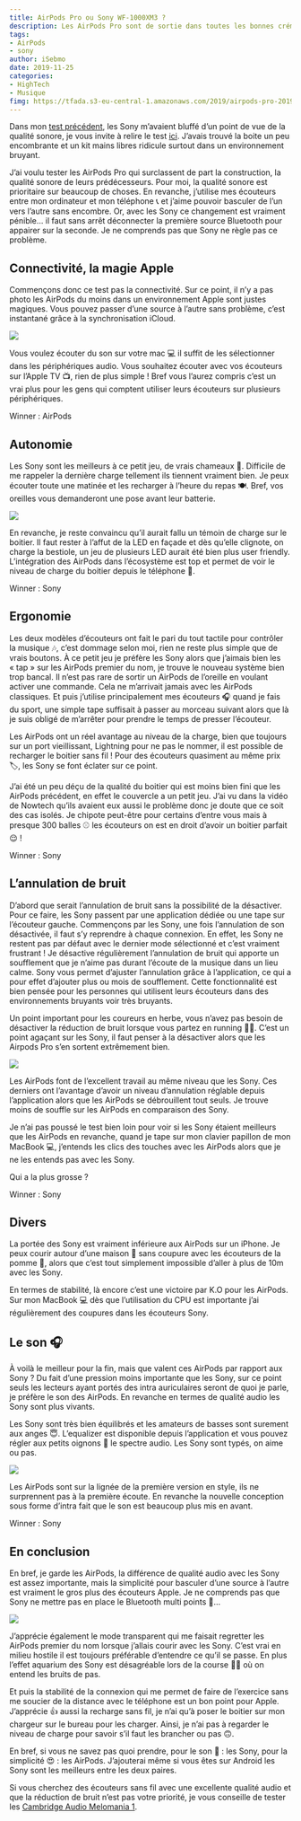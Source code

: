 ```yaml
---
title: AirPods Pro ou Sony WF-1000XM3 ?
description: Les AirPods Pro sont de sortie dans toutes les bonnes crémeries, mais que valent-ils à côté des Sony WF-1000XM3 ?
tags: 
- AirPods
- sony
author: iSebmo
date: 2019-11-25
categories: 
- HighTech
- Musique
fimg: https://tfada.s3-eu-central-1.amazonaws.com/2019/airpods-pro-2019-4.jpeg
---
```


Dans mon [test précédent](https://tfada.fr/%C3%A9couteurs-sony-wireless-wf-1000xm3/), les Sony m’avaient bluffé d’un point de vue  de la qualité sonore, je vous invite à relire le test [ici](https://tfada.fr/%C3%A9couteurs-sony-wireless-wf-1000xm3/). J’avais trouvé la boite un peu encombrante et un kit mains libres ridicule surtout dans un environnement bruyant. 

J’ai voulu tester les AirPods Pro qui surclassent de part la construction, la qualité sonore de leurs prédécesseurs. Pour moi, la qualité sonore est prioritaire sur beaucoup de choses. En revanche, j’utilise mes écouteurs entre mon ordinateur et mon téléphone 📞 et j’aime pouvoir basculer de l’un vers l’autre sans encombre. Or, avec les Sony ce changement est vraiment pénible… il faut sans arrêt déconnecter la première source Bluetooth pour appairer sur la seconde. 
Je ne comprends pas que Sony ne règle pas ce problème. 

## Connectivité, la magie Apple
Commençons donc ce test pas la connectivité. Sur ce point, il n’y a pas photo les AirPods du moins dans un environnement Apple sont justes magiques. Vous pouvez passer d’une source à l’autre sans problème, c’est instantané grâce à la synchronisation iCloud. 

![](https://tfada.s3-eu-central-1.amazonaws.com/2019/airpods-pro-2019-6.jpeg)

Vous voulez écouter du son sur votre mac 💻 il suffit de les sélectionner dans les périphériques audio. Vous souhaitez écouter avec vos écouteurs sur l’Apple TV 📺, rien de plus simple !
Bref vous l’aurez compris c’est un vrai plus pour les gens qui comptent utiliser leurs écouteurs sur plusieurs périphériques. 

Winner : AirPods 

## Autonomie
Les Sony sont les meilleurs à ce petit jeu, de vrais chameaux 🐫. Difficile de me rappeler la dernière charge tellement ils tiennent vraiment bien. Je peux écouter toute une matinée et les recharger à l’heure du repas 🍽. Bref, vos oreilles vous demanderont une pose avant leur batterie. 

![](https://tfada.s3-eu-central-1.amazonaws.com/2019/airpods-pro-2019-2.jpeg)

En revanche, je reste convaincu qu’il aurait fallu un témoin de charge sur le boitier. Il faut rester à l’affut de la LED en façade et dès qu’elle clignote, on charge la bestiole, un jeu de plusieurs LED aurait été bien plus user friendly. 
L’intégration des AirPods dans l’écosystème est top et permet de voir le niveau de charge du boitier depuis le téléphone 📱.

Winner : Sony

## Ergonomie
Les deux modèles d’écouteurs ont fait le pari du tout tactile pour contrôler la musique 🎶, c’est dommage selon moi, rien ne reste plus simple que de vrais boutons.
À ce petit jeu je préfère les Sony alors que j’aimais bien les « tap » sur les AirPods premier du nom, je trouve le nouveau système bien trop bancal. Il n’est pas rare de sortir un AirPods  de l’oreille en voulant activer une commande. Cela ne m’arrivait jamais avec les AirPods classiques. 
Et puis j’utilise principalement mes écouteurs 🎧 quand je fais du sport, une simple tape suffisait à passer au morceau suivant alors que là je suis obligé de m’arrêter pour prendre le temps de presser l’écouteur. 

Les AirPods ont un réel avantage au niveau de la charge, bien que toujours sur un port vieillissant, Lightning pour ne pas le nommer, il est possible de recharger le boitier sans fil ! Pour des écouteurs quasiment au même prix 🏷, les Sony se font éclater sur ce point.

J’ai été un peu déçu de la qualité du boitier qui est moins bien fini que les AirPods précédent, en effet le couvercle a un petit jeu. J’ai vu dans la vidéo de Nowtech qu’ils avaient eux aussi le problème donc je doute que ce soit des cas isolés. Je chipote peut-être pour certains d’entre vous mais à presque 300 balles ⚾️ les écouteurs on est en droit d’avoir un boitier parfait 😌 !  

Winner : Sony

## L’annulation de bruit
D’abord que serait l’annulation de bruit sans la possibilité de la désactiver. Pour ce faire, les Sony passent par une application dédiée ou une tape sur l’écouteur gauche. 
Commençons par les Sony, une fois l’annulation de son désactivée, il faut s’y reprendre à chaque connexion. En effet, les Sony ne restent pas par défaut avec le dernier mode sélectionné et c’est vraiment frustrant ! Je désactive régulièrement l’annulation de bruit qui apporte un soufflement que je n’aime pas durant l’écoute de la musique dans un lieu calme. 
Sony vous permet d’ajuster l’annulation grâce à l’application, ce qui a pour effet d’ajouter plus ou mois de soufflement. Cette fonctionnalité est bien pensée pour les personnes qui utilisent leurs écouteurs dans des environnements bruyants voir très bruyants. 

Un point important pour les coureurs en herbe, vous n’avez pas besoin de désactiver la réduction de bruit lorsque vous partez en running 🏃‍♂️. C’est un point agaçant sur les Sony, il faut penser à la désactiver alors que les Airpods Pro s’en sortent extrêmement bien. 

![](https://tfada.s3-eu-central-1.amazonaws.com/2019/airpods-pro-2019-5.jpeg)

Les AirPods font de l’excellent travail au même niveau que les Sony. Ces derniers ont l’avantage d’avoir un niveau d’annulation réglable depuis l’application alors que les AirPods se débrouillent tout seuls. Je trouve moins de souffle sur les AirPods en comparaison des Sony. 

Je n’ai pas poussé le test bien loin pour voir si les Sony étaient meilleurs que les AirPods en revanche, quand je tape sur mon clavier papillon de mon MacBook 💻, j’entends les clics des touches avec les AirPods alors que je ne les entends pas avec les Sony. 

Qui a la plus grosse ?

Winner : Sony

## Divers
La portée des Sony est vraiment inférieure aux AirPods sur un iPhone. Je peux courir autour d’une maison 🏡 sans coupure avec les écouteurs de la pomme 🍏, alors que c’est tout simplement impossible d’aller à plus de 10m avec les Sony. 

En termes de stabilité, là encore c’est une victoire par K.O pour les AirPods. Sur mon MacBook 💻 dès que l’utilisation du CPU est importante j’ai régulièrement des coupures dans les écouteurs Sony. 

## Le son 🎧
À voilà le meilleur pour la fin, mais que valent ces AirPods par rapport aux Sony ?
Du fait d’une pression moins importante que les Sony, sur ce point seuls les lecteurs ayant portés des intra auriculaires seront de quoi je parle, je préfère le son des AirPods. En revanche en termes de qualité audio les Sony sont plus vivants. 

Les Sony sont très bien équilibrés et les amateurs de basses sont surement aux anges 😇. L’equalizer est disponible depuis l’application et vous pouvez régler aux petits oignons 🧅 le spectre audio. 
Les Sony sont typés, on aime ou pas.

![](https://tfada.s3-eu-central-1.amazonaws.com/2019/airpods-pro-2019-1.jpeg) 

Les AirPods sont sur la lignée de la première version en style, ils ne surprennent pas à la première écoute. En revanche la nouvelle conception sous forme d’intra fait que le son est beaucoup plus mis en avant. 

Winner : Sony

## En conclusion
En bref, je garde les AirPods, la différence de qualité audio avec les Sony est assez importante, mais la simplicité pour basculer d’une source à l’autre est vraiment le gros plus des écouteurs Apple. Je ne comprends pas que Sony ne mettre pas en place le Bluetooth multi points 🙈…

![](https://tfada.s3-eu-central-1.amazonaws.com/2019/airpods-pro-2019-3.jpeg)

J’apprécie également le mode transparent qui me faisait regretter les AirPods premier du nom lorsque j’allais courir avec les Sony. C’est vrai en milieu hostile il est toujours préférable d’entendre ce qu’il se passe. En plus l’effet aquarium des Sony est désagréable lors de la course 🏃‍♂️ où on entend les bruits de pas. 

Et puis la stabilité de la connexion qui me permet de faire de l’exercice sans me soucier de la distance avec le téléphone est un bon point pour Apple. J’apprécie 👍 aussi la recharge sans fil, je n’ai qu’à poser le boitier sur mon chargeur sur le bureau pour les charger. Ainsi, je n’ai pas à regarder le niveau de charge pour savoir s’il faut les brancher ou pas 🙃. 

En bref, si vous ne savez pas quoi prendre, pour le son 🤩 : les Sony, pour la simplicité 😍 : les AirPods. J’ajouterai même si vous êtes sur Android les Sony sont les meilleurs entre les deux paires. 

Si vous cherchez des écouteurs sans fil avec une excellente qualité audio et que la réduction de bruit n’est pas votre priorité, je vous conseille de tester les [Cambridge Audio Melomania 1](https://www.amazon.fr/%C3%89couteurs-Professionnels-Melomania-Bluetooth-R%C3%A9sistance/dp/B07QQ1WWBG/ref=sr_1_4?__mk_fr_FR=%C3%85M%C3%85%C5%BD%C3%95%C3%91&crid=K91WJHNRF8N6&keywords=cambridge+audio+melomania+1&qid=1573758403&sprefix=camb%2Caps%2C165&sr=8-4).
 
